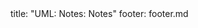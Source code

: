 <frontmatter>
title: "UML: Notes: Notes"
footer: footer.md
</frontmatter>

<include src="unit-inPage-asFlat.md" boilerplate />